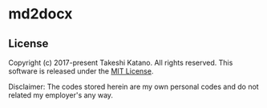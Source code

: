 # md2docx


## License

Copyright (c) 2017-present Takeshi Katano. All rights reserved. This software is released under the [MIT License](https://github.com/tksh164/lab-md2docx/blob/master/LICENSEE).

Disclaimer: The codes stored herein are my own personal codes and do not related my employer's any way.
